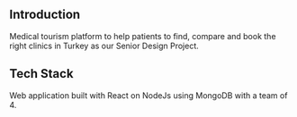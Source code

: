 ## Introduction

Medical tourism platform to help patients to find, compare and book the right clinics in Turkey as our Senior Design Project.

## Tech Stack
Web application built with React on NodeJs using MongoDB with a team of 4.
